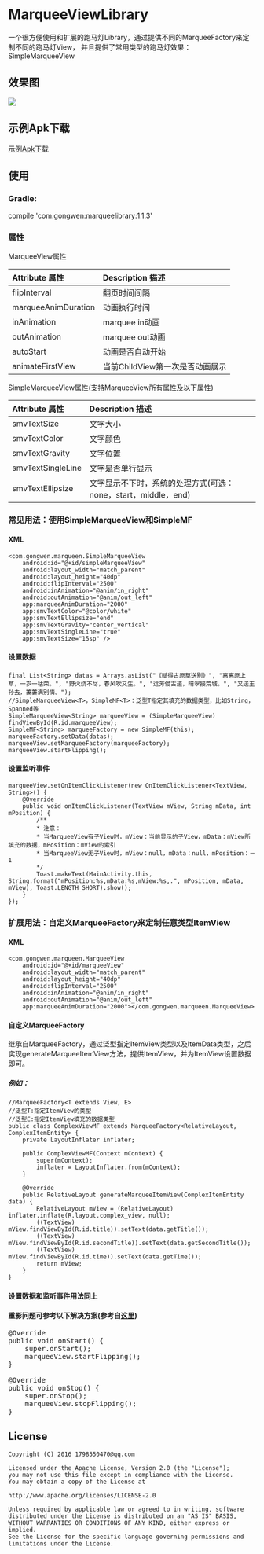 # MarqueeViewLibrary
一个很方便使用和扩展的跑马灯Library，通过提供不同的MarqueeFactory来定制不同的跑马灯View，
并且提供了常用类型的跑马灯效果：SimpleMarqueeView

效果图
---

<img src="/screenshot/screen_shot.gif"/>

示例Apk下载
---
[示例Apk下载](https://github.com/gongwen/MarqueeViewLibrary/raw/master/sample-apk/app-debug-1.1.3.apk)

## 使用

### Gradle:
compile 'com.gongwen:marqueelibrary:1.1.3'

### 属性
MarqueeView属性

| Attribute 属性          | Description 描述 |
|:---				     |:---|
| flipInterval         |    翻页时间间隔       |
| marqueeAnimDuration         | 动画执行时间            |
| inAnimation         |  marquee in动画          |
| outAnimation         | marquee out动画          |
| autoStart         | 动画是否自动开始         |
| animateFirstView         | 当前ChildView第一次是否动画展示         |

SimpleMarqueeView属性(支持MarqueeView所有属性及以下属性)

| Attribute 属性          | Description 描述 |
|:---				     |:---|
| smvTextSize         |    文字大小       |
| smvTextColor         | 文字颜色            |
| smvTextGravity         |  文字位置          |
| smvTextSingleLine | 文字是否单行显示 |
| smvTextEllipsize | 文字显示不下时，系统的处理方式(可选：none，start，middle，end) |

### 常见用法：使用SimpleMarqueeView和SimpleMF

#### XML
```
<com.gongwen.marqueen.SimpleMarqueeView
    android:id="@+id/simpleMarqueeView"
    android:layout_width="match_parent"
    android:layout_height="40dp"
    android:flipInterval="2500"
    android:inAnimation="@anim/in_right"
    android:outAnimation="@anim/out_left"
    app:marqueeAnimDuration="2000"
    app:smvTextColor="@color/white"
    app:smvTextEllipsize="end"
    app:smvTextGravity="center_vertical"
    app:smvTextSingleLine="true"
    app:smvTextSize="15sp" />
```

#### 设置数据
```
final List<String> datas = Arrays.asList("《赋得古原草送别》", "离离原上草，一岁一枯荣。", "野火烧不尽，春风吹又生。", "远芳侵古道，晴翠接荒城。", "又送王孙去，萋萋满别情。");
//SimpleMarqueeView<T>，SimpleMF<T>：泛型T指定其填充的数据类型，比如String，Spanned等
SimpleMarqueeView<String> marqueeView = (SimpleMarqueeView) findViewById(R.id.marqueeView);
SimpleMF<String> marqueeFactory = new SimpleMF(this);
marqueeFactory.setData(datas);
marqueeView.setMarqueeFactory(marqueeFactory);
marqueeView.startFlipping();
```

#### 设置监听事件
```
marqueeView.setOnItemClickListener(new OnItemClickListener<TextView, String>() {
    @Override
    public void onItemClickListener(TextView mView, String mData, int mPosition) {
        /**
        * 注意：
        * 当MarqueeView有子View时，mView：当前显示的子View，mData：mView所填充的数据，mPosition：mView的索引
        * 当MarqueeView无子View时，mView：null，mData：null，mPosition：－1
        */
        Toast.makeText(MainActivity.this, String.format("mPosition:%s,mData:%s,mView:%s,.", mPosition, mData, mView), Toast.LENGTH_SHORT).show();
    }
});
```

### 扩展用法：自定义MarqueeFactory来定制任意类型ItemView

#### XML
```
<com.gongwen.marqueen.MarqueeView
    android:id="@+id/marqueeView"
    android:layout_width="match_parent"
    android:layout_height="40dp"
    android:flipInterval="2500"
    android:inAnimation="@anim/in_right"
    android:outAnimation="@anim/out_left"
    app:marqueeAnimDuration="2000"></com.gongwen.marqueen.MarqueeView>

```

#### 自定义MarqueeFactory
继承自MarqueeFactory，通过泛型指定ItemView类型以及ItemData类型，之后实现generateMarqueeItemView方法，提供ItemView，并为ItemView设置数据即可。
##### 例如：
```
//MarqueeFactory<T extends View, E>
//泛型T:指定ItemView的类型
//泛型E:指定ItemView填充的数据类型
public class ComplexViewMF extends MarqueeFactory<RelativeLayout, ComplexItemEntity> {
    private LayoutInflater inflater;

    public ComplexViewMF(Context mContext) {
        super(mContext);
        inflater = LayoutInflater.from(mContext);
    }

    @Override
    public RelativeLayout generateMarqueeItemView(ComplexItemEntity data) {
        RelativeLayout mView = (RelativeLayout) inflater.inflate(R.layout.complex_view, null);
        ((TextView) mView.findViewById(R.id.title)).setText(data.getTitle());
        ((TextView) mView.findViewById(R.id.secondTitle)).setText(data.getSecondTitle());
        ((TextView) mView.findViewById(R.id.time)).setText(data.getTime());
        return mView;
    }
}
```
#### 设置数据和监听事件用法同上

#### 重影问题可参考以下解决方案(参考自[这里](https://github.com/sfsheng0322/MarqueeView))

<pre>
@Override
public void onStart() {
    super.onStart();
    marqueeView.startFlipping();
}

@Override
public void onStop() {
    super.onStop();
    marqueeView.stopFlipping();
}
</pre>
License
--
    Copyright (C) 2016 1798550470@qq.com

    Licensed under the Apache License, Version 2.0 (the "License");
    you may not use this file except in compliance with the License.
    You may obtain a copy of the License at

    http://www.apache.org/licenses/LICENSE-2.0

    Unless required by applicable law or agreed to in writing, software
    distributed under the License is distributed on an "AS IS" BASIS,
    WITHOUT WARRANTIES OR CONDITIONS OF ANY KIND, either express or implied.
    See the License for the specific language governing permissions and
    limitations under the License.
